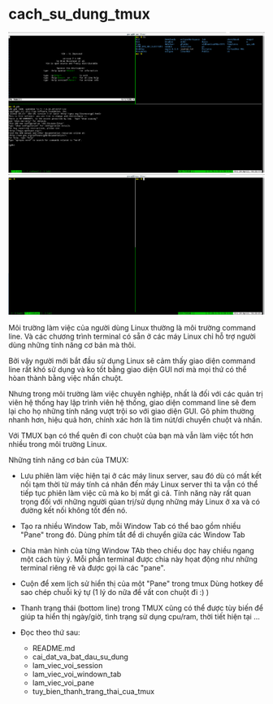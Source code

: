 # cach_su_dung_tmux

![alt tag](https://raw.githubusercontent.com/giangdo/cach_su_dung_tmux/master/tmux_window_0.png)
![alt tag](https://raw.githubusercontent.com/giangdo/cach_su_dung_tmux/master/tmux_window_1.png)

Môi trường làm việc của người dùng Linux thường là môi trường command line.
Và các chương trình terminal có sẵn ở các máy Linux chỉ hỗ trợ người dùng những tính năng cơ bản mà thôi.

Bởi vậy người mới bắt đầu sử dụng Linux sẽ cảm thấy giao diện command line rất khó sử dụng và ko
tốt bằng giao diện GUI nơi mà mọi thứ có thể hòan thành bằng việc nhấn chuột.

Nhưng trong môi trường làm việc chuyên nghiệp, nhất là đối với các quản trị viên hệ thống hay lập
trình viên hệ thống, giao diện command line sẽ đem lại cho họ những tính năng vượt trội so với
giao diện GUI.
Gõ phím thường nhanh hơn, hiệu quả hơn, chính xác hơn là tìm nút/di chuyển chuột và nhấn.

Với TMUX bạn có thể quên đi con chuột của bạn mà vẫn làm việc tốt hơn nhiều trong môi trường Linux.

Những tính năng cơ bản của TMUX:

* Lưu phiên làm việc hiện tại ở các máy linux server, sau đó dù có mất kết nối tạm thời từ máy tính
  cá nhân đến máy Linux server thì ta vẫn có thể tiếp tục phiên làm việc cũ mà ko bị mất gì cả.
  Tính năng này rất quan trọng đối với những người qủan trị/sử dụng những máy Linux ở xa và có
  đường kết nối không tốt đến nó.

* Tạo ra nhiều Window Tab, mỗi Window Tab có thể bao gồm nhiều "Pane" trong đó.
  Dùng phím tắt để di chuyển giữa các Window Tab

* Chia màn hình của từng Window TAb theo chiều dọc hay chiều ngang một cách tùy ý.
  Mỗi phần terminal được chia này họat động như những terminal riêng rẽ và được gọi là các "pane".

* Cuộn để xem lịch sử hiển thị của một "Pane" trong tmux
  Dùng hotkey để sao chép chuỗi ký tự (1 lý do nữa để vất con chuột đi :) )

* Thanh trạng thái (bottom line) trong TMUX cũng có thể được tùy biến để giúp ta hiển thị ngày/giờ,
  tình trạng sử dụng cpu/ram, thời tiết hiện tại ... 

* Đọc theo thứ sau:
   + README.md
   + cai_dat_va_bat_dau_su_dung
   + lam_viec_voi_session
   + lam_viec_voi_windown_tab
   + lam_viec_voi_pane
   + tuy_bien_thanh_trang_thai_cua_tmux
